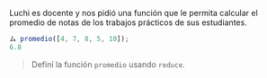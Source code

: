 Luchi es docente y nos pidió una función que le permita calcular el promedio de notas de los trabajos prácticos de sus estudiantes.

```js
ム promedio([4, 7, 8, 5, 10]);
6.8
```

> Definí la función `promedio` usando `reduce`.